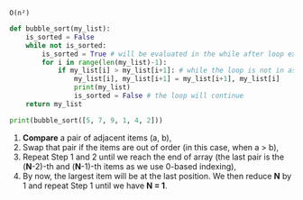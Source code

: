 `O(n²)`
```python
def bubble_sort(my_list):
    is_sorted = False
    while not is_sorted:
        is_sorted = True # will be evaluated in the while after loop exits
        for i in range(len(my_list)-1):
            if my_list[i] > my_list[i+1]: # while the loop is not in ascending order
                my_list[i], my_list[i+1] = my_list[i+1], my_list[i]
                print(my_list)
                is_sorted = False # the loop will continue
    return my_list

print(bubble_sort([5, 7, 9, 1, 4, 2]))
```

1. **Compare** a pair of adjacent items (a, b),
2. Swap that pair if the items are out of order (in this case, when a > b),
3. Repeat Step 1 and 2 until we reach the end of array
    (the last pair is the (**N**-2)-th and (**N**-1)-th items as we use 0-based indexing),
4. By now, the largest item will be at the last position.
    We then reduce **N** by 1 and repeat Step 1 until we have **N = 1**.
